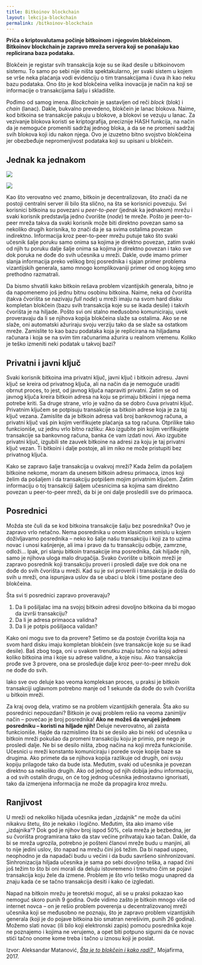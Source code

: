 ```yaml
---
title: Bitkoinov blockchain
layout: lekcija-blockchain
permalink: /bitkoinov-blockchain
---
```


**Priča o kriptovalutama počinje bitkoinom i njegovim blokčeinom. Bitkoinov blockchain je zapravo mreža servera koji se ponašaju kao replicirana baza podataka.**

Blokčein je registar svih transakcija koje su se ikad desile u bitkoinovom sistemu. To samo po sebi nije ništa spektakularno, jer svaki sistem u kojem se vrše neka plaćanja vodi evidenciju o tim transakcijama i čuva ih kao neku bazu podataka. Ono što je kod blokčeina velika inovacija je način na koji se informacije o transakcijama šalju i skladište.

Pođimo od samog imena. *Blockchain* je sastavljen od reči *block* (blok) i *chain* (lanac). Dakle, bukvalno prevedeno, blokčein je lanac blokova. Naime, kod bitkoina se transakcije pakuju u blokove, a blokovi se vezuju u lanac. Za vezivanje blokova koristi se kriptografija, preciznije HASH funkcija, na način da je nemoguće promeniti sadržaj jednog bloka, a da se ne promeni sadržaj svih blokova koji idu nakon njega. Ovo je izuzetno bitno svojstvo blokčeina jer obezbeđuje nepromenjivost podataka koji su upisani u blokčein.

## Jednak ka jednakom

![](https://upload.wikimedia.org/wikipedia/commons/thumb/3/3f/P2P-network.svg/464px-P2P-network.svg.png)

![](http://pcchip.hr/wp-content/uploads/2017/03/blockchain-5.jpg)

Kao što verovatno već znamo, bitkoin je decentralizovan, što znači da ne postoji centralni server ili bilo šta slično, na šta se korisnici povezuju. Svi korisnici bitkoina su povezani u *peer-to-peer* (jednak ka jednakom) mrežu i svaki korisnik predstavlja jedno čvorište (*node*) te mreže. Pošto je peer-to-peer mreža takva da svaki korisnik može biti direktno povezan samo sa nekoliko drugih korisnika, to znači da je sa svima ostalima povezan indirektno. Informacija kroz peer-to-peer mrežu putuje tako što svaki učesnik šalje poruku samo onima sa kojima je direktno povezan, zatim svaki od njih tu poruku dalje šalje onima sa kojima je direktno povezan i tako sve dok poruka ne dođe do svih učesnika u mreži. Dakle, ovde imamo primer slanja informacija preko velikog broj posrednika i sjajan primer problema vizantijskih generala, samo mnogo komplikovaniji primer od onog kojeg smo prethodno razmatrali.

Da bismo shvatili kako bitkoin rešava problem vizantijskih generala, bitno je da napomenemo još jednu bitnu osobinu bitkoina. Naime, neka od čvorišta (takva čvorišta se nazivaju *full node*) u mreži imaju na svom hard disku kompletan blokčein (bazu svih transakcija koje su se ikada desile) i takvih čvorišta je na hiljade. Pošto svi oni stalno međusobno komuniciraju, uvek proveravaju da li se njihova kopija blokčeina slaže sa ostalima. Ako se ne slaže, oni automatski ažuriraju svoju verziju tako da se slaže sa ostatkom mreže. Zamislite to kao bazu podataka koja je replicirana na hiljadama računara i koja se na svim tim računarima ažurira u realnom vremenu. Koliko je teško izmeniti neki podatak u takvoj bazi?

## Privatni i javni ključ

Svaki korisnik bitkoina ima privatni ključ, javni ključ i bitkoin adresu. Javni ključ se kreira od privatnog ključa, ali na način da je nemoguće uraditi obrnut proces, to jest, od javnog ključa napraviti privatni. Zatim se od javnog ključa kreira bitkoin adresa na koju se primaju bitkoini i njega nema potrebe kriti. Sa druge strane, vrlo je važno da se dobro čuva privatni ključ. Privatnim ključem se potpisuju transakcije sa bitkoin adrese koja je za taj ključ vezana. Zamislite da je bitkoin adresa vaš broj bankovnog računa, a privatni ključ vaš pin kojim verifikujete plaćanja sa tog računa. Otprilike tako funkcioniše, uz jednu vrlo bitno razliku: Ako izgubite pin kojim verifikujete transakcije sa bankovnog računa, banka će vam izdati novi. Ako izgubite privatni ključ, izgubili ste zauvek bitkoine na adresi za koju je taj privatni ključ vezan. Ti bitkoini i dalje postoje, ali im niko ne može pristupiti bez privatnog ključa.

Kako se zapravo šalje transakcija u ovakvoj mreži? Kada želim da pošaljem bitkoine nekome, moram da unesem bitkoin adresu primaoca, iznos koji želim da pošaljem i da transakciju potpišem mojim privatnim ključem. Zatim informaciju o toj transakciji šaljem učesnicima sa kojima sam direktno povezan u peer-to-peer mreži, da bi je oni dalje prosledili sve do primaoca.

## Posrednici

Možda ste čuli da se kod bitkoina transakcije šalju bez posrednika? Ovo je zapravo vrlo netačno. Nema posrednika u onom klasičnom smislu u kojem doživljavamo posrednika – neko ko šalje našu transakciju i koji za to uzima novac i unosi kašnjenje, ali ima i pravo da tu transakciju odbije, zamrzne, odloži… Ipak, pri slanju bitkoin transakcije ima posrednika, čak hiljade njih, samo je njihova uloga malo drugačija. Svako čvorište u bitkoin mreži je zapravo posrednik koji transakciju proveri i prosledi dalje sve dok ona ne dođe do svih čvorišta u mreži. Kad su je svi proverili i transakcija je došla do svih u mreži, ona ispunjava uslov da se ubaci u blok i time postane deo blokčeina.

Šta svi ti posrednici zapravo proveravaju?

1. Da li pošiljalac ima na svojoj bitkoin adresi dovoljno bitkoina da bi mogao da izvrši transakciju?
2. Da li je adresa primaoca validna?
3. Da li je potpis pošiljaoca validan?

Kako oni mogu sve to da provere? Setimo se da postoje čvorišta koja na svom hard disku imaju kompletan blokčein (sve transakcije koje su se ikad desile). Baš zbog toga, oni u svakom trenutku znaju tačno na kojoj adresi koliko bitkoina ima i koje su adrese validne, a koje nisu. Ako transakcija prođe sve 3 provere, ona se prosleđuje dalje kroz peer-to-peer mrežu dok ne dođe do svih.

Iako sve ovo deluje kao veoma kompleksan proces, u praksi je bitkoin transakciji uglavnom potrebno manje od 1 sekunde da dođe do svih čvorišta u bitkoin mreži.

Za kraj ovog dela, vratimo se na problem vizantijskih generala. Šta ako su posrednici nepouzdani? Bitkoin je ovaj problem rešio na veoma zanimljiv način – povećao je broj posrednika! **Ako ne možeš da veruješ jednom posredniku – koristi na hiljade njih!** Deluje neverovatno, ali zaista funkcioniše. Hajde da razmislimo šta bi se desilo ako bi neki od učesnika u bitkoin mreži pokušao da promeni transakciju koju je primio, pre nego je prosledi dalje. Ne bi se desilo ništa, zbog načina na koji mreža funkcioniše. Učesnici u mreži konstanto komuniciraju i porede svoje kopije baze sa drugima. Ako primete da se njihova kopija razlikuje od drugih, oni svoju kopiju prilagode tako da bude ista. Međutim, svaki od učesnika je povezan direktno sa nekoliko drugih. Ako od jednog od njih dobija jednu informaciju, a od svih ostalih drugu, on će tog jednog učesnika jednostavno ignorisati, tako da izmenjena informacija ne može da propagira kroz mrežu.

## Ranjivost

U mreži od nekoliko hiljada učesnika jedan „izdajnik“ ne može da učini nikakvu štetu, što je nekako i logično. Međutim, šta ako imamo više „izdajnika“? Dok god je njihov broj ispod 50%, cela mreža je bezbedna, jer su čvorišta programirana tako da stav većine prihvataju kao tačan. Dakle, da bi se mreža ugrozila, potrebno je pošteni članovi mreže budu u manjini, ali to nije jedini uslov, što napad na mrežu čini još težim. Da bi napad uspeo, neophodno je da napadači budu u većini i da budu savršeno sinhronizovani. Sinhronizacija hiljada učesnika je sama po sebi dovoljno teška, a napad čini još težim to što bi oni morali da deluju istovremeno i trenutno čim se pojavi transakcija koju žele da izmene. Problem je što vrlo teško mogu unapred da znaju kada će se tačno transakcija desiti i kako će izgledati.

Napad na bitkoin mrežu je teoretski moguć, ali se u praksi pokazao kao nemoguć skoro punih 9 godina. Ovde vidimo zašto je bitkoin mnogo više od internet novca – on je rešio problem poverenja u decentralizovanoj mreži učesnika koji se međusobno ne poznaju, što je zapravo problem vizantijskih generala (koji je do pojave bitkoina bio smatran nerešivim, punih 26 godina). Možemo slati novac (ili bilo koji elektronski zapis) pomoću posrednika koje ne poznajemo i kojima ne verujemo, a opet biti potpuno sigurni da će novac stići tačno onome kome treba i tačno u iznosu koji je poslat.


Izvor: Aleksandar Matanović, *[Šta je to blokčein i kako radi? ](https://www.mojafirma.rs/magazin/sta-je-to-blokcein-blockchain-i-kako-radi/)*, Mojafirma, 2017.
